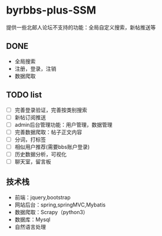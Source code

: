 # byrbbs-plus-SSM
提供一些北邮人论坛不支持的功能：全局自定义搜索，新帖推送等

## DONE

- 全局搜索
- 注册，登录，注销
- 数据爬取

## TODO list

- [ ] 完善登录验证，完善按类别搜索
- [ ] 新帖订阅推送
- [ ] admin后台管理功能：用户管理，数据管理
- [ ] 完善数据爬取：帖子正文内容
- [ ] 分词，打标签
- [ ] 相似用户推荐(需要bbs账户登录)
- [ ] 历史数据分析，可视化
- [ ] 聊天室，留言板

## 技术栈
- 前端：jquery,bootstrap
- 网站后台：spring,springMVC,Mybatis
- 数据爬取：Scrapy（python3）
- 数据库：Mysql
- 自然语言处理
